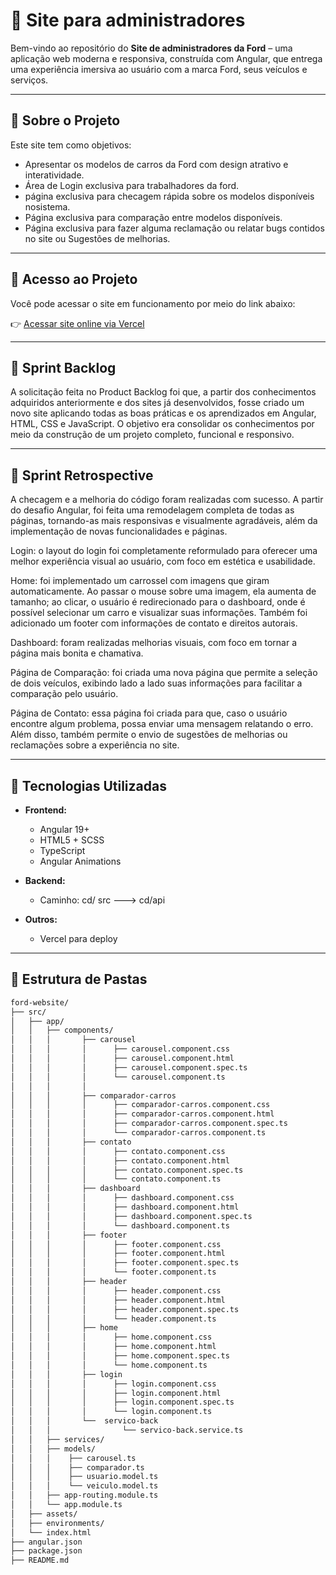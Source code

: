 # 🚗 Site para administradores

Bem-vindo ao repositório do **Site de administradores da Ford** – uma aplicação web moderna e responsiva, construída com Angular, que entrega uma experiência imersiva ao usuário com a marca Ford, seus veículos e serviços.

---

## 📌 Sobre o Projeto

Este site tem como objetivos:

- Apresentar os modelos de carros da Ford com design atrativo e interatividade.
- Área de Login exclusiva para trabalhadores da ford.
- página exclusiva para checagem rápida sobre os modelos disponíveis nosistema.
- Página exclusiva para comparação entre modelos disponíveis.
- Página exclusiva para fazer alguma reclamação ou relatar bugs contidos no site ou Sugestões de melhorias.

---


## 🔗 Acesso ao Projeto
Você pode acessar o site em funcionamento por meio do link abaixo:

👉 [Acessar site online via Vercel](https://desafio-angular-xi.vercel.app/login)

---

## 📌 Sprint Backlog

A solicitação feita no Product Backlog foi que, a partir dos conhecimentos adquiridos anteriormente e dos sites já desenvolvidos, fosse criado um novo site aplicando todas as boas práticas e os aprendizados em Angular, HTML, CSS e JavaScript. O objetivo era consolidar os conhecimentos por meio da construção de um projeto completo, funcional e responsivo.

---

## 📌 Sprint Retrospective

A checagem e a melhoria do código foram realizadas com sucesso. A partir do desafio Angular, foi feita uma remodelagem completa de todas as páginas, tornando-as mais responsivas e visualmente agradáveis, além da implementação de novas funcionalidades e páginas.

Login: o layout do login foi completamente reformulado para oferecer uma melhor experiência visual ao usuário, com foco em estética e usabilidade.

Home: foi implementado um carrossel com imagens que giram automaticamente. Ao passar o mouse sobre uma imagem, ela aumenta de tamanho; ao clicar, o usuário é redirecionado para o dashboard, onde é possível selecionar um carro e visualizar suas informações. Também foi adicionado um footer com informações de contato e direitos autorais.

Dashboard: foram realizadas melhorias visuais, com foco em tornar a página mais bonita e chamativa.

Página de Comparação: foi criada uma nova página que permite a seleção de dois veículos, exibindo lado a lado suas informações para facilitar a comparação pelo usuário.

Página de Contato: essa página foi criada para que, caso o usuário encontre algum problema, possa enviar uma mensagem relatando o erro. Além disso, também permite o envio de sugestões de melhorias ou reclamações sobre a experiência no site.

---

## 🚀 Tecnologias Utilizadas

- **Frontend:**
  - Angular 19+
  - HTML5 + SCSS
  - TypeScript
  - Angular Animations
 

- **Backend:**
    - Caminho:  cd/ src ---> cd/api

- **Outros:**
  - Vercel para deploy

---

## 📂 Estrutura de Pastas

```bash
ford-website/
├── src/
│   ├── app/
│   │   ├── components/
│   │   │       ├── carousel
│   │   │       │      ├── carousel.component.css
│   │   │       │      ├── carousel.component.html
│   │   │       │      ├── carousel.component.spec.ts
│   │   │       │      └── carousel.component.ts
│   │   │       │ 
│   │   │       ├── comparador-carros
│   │   │       │      ├── comparador-carros.component.css
│   │   │       │      ├── comparador-carros.component.html
│   │   │       │      ├── comparador-carros.component.spec.ts
│   │   │       │      └── comparador-carros.component.ts
│   │   │       ├── contato
│   │   │       │      ├── contato.component.css
│   │   │       │      ├── contato.component.html
│   │   │       │      ├── contato.component.spec.ts
│   │   │       │      └── contato.component.ts
│   │   │       ├── dashboard
│   │   │       │      ├── dashboard.component.css
│   │   │       │      ├── dashboard.component.html
│   │   │       │      ├── dashboard.component.spec.ts
│   │   │       │      └── dashboard.component.ts
│   │   │       ├── footer
│   │   │       │      ├── footer.component.css
│   │   │       │      ├── footer.component.html
│   │   │       │      ├── footer.component.spec.ts
│   │   │       │      └── footer.component.ts
│   │   │       ├── header
│   │   │       │      ├── header.component.css
│   │   │       │      ├── header.component.html
│   │   │       │      ├── header.component.spec.ts
│   │   │       │      └── header.component.ts
│   │   │       ├── home
│   │   │       │      ├── home.component.css
│   │   │       │      ├── home.component.html
│   │   │       │      ├── home.component.spec.ts
│   │   │       │      └── home.component.ts
│   │   │       ├── login
│   │   │       │      ├── login.component.css
│   │   │       │      ├── login.component.html
│   │   │       │      ├── login.component.spec.ts
│   │   │       │      └── login.component.ts
│   │   │       └──  servico-back
│   │   │                └── servico-back.service.ts
│   │   ├── services/
│   │   ├── models/
│   │   │    ├── carousel.ts
│   │   │    ├── comparador.ts
│   │   │    ├── usuario.model.ts
│   │   │    └── veiculo.model.ts
│   │   ├── app-routing.module.ts
│   │   └── app.module.ts
│   ├── assets/
│   ├── environments/
│   └── index.html
├── angular.json
├── package.json
├── README.md
